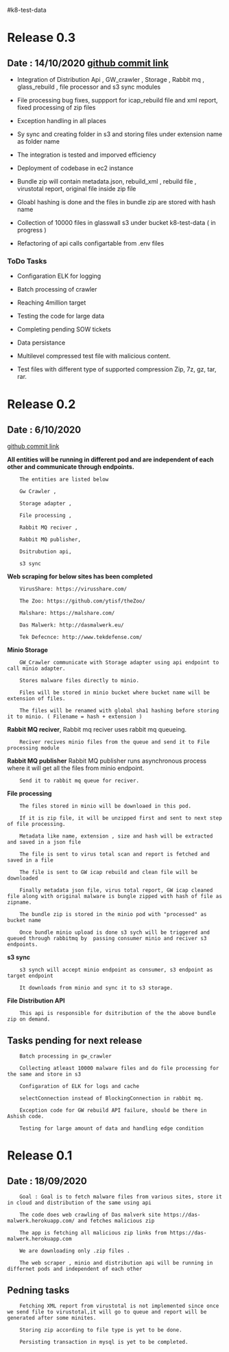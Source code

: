 #k8-test-data

# Release 0.3
## Date : 14/10/2020 [github commit link](https://github.com/k8-proxy/k8-test-data/commit/1f4ec83730357d62e80d494eb12b54a52c1f1c44)
           

* Integration of Distribution Api , GW_crawler , Storage , Rabbit mq , glass_rebuild , file processor and s3 sync modules

* File processing bug fixes, suppport for icap_rebuild file and xml report, fixed processing of zip files

* Exception handling in all places

* Sy sync and creating folder in s3 and storing files under extension name as folder name

* The integration is tested and imporved efficiency

* Deployment of codebase in ec2 instance

* Bundle zip will contain metadata.json, rebuild_xml , rebuild file , virustotal report, original file inside zip file 

* Gloabl hashing is done and the files in bundle zip are stored with hash name

* Collection of 10000 files in glasswall s3 under bucket k8-test-data ( in progress )

* Refactoring of api calls configartable from .env files

### ToDo Tasks

* Configaration ELK for logging

* Batch processing of crawler

* Reaching 4million target

* Testing the code for large data

* Completing pending SOW tickets

* Data persistance

* Multilevel compressed test file with malicious content.

* Test files with different type of supported compression Zip, 7z, gz, tar, rar.


# Release 0.2
## Date : 6/10/2020


[github commit link](https://github.com/k8-proxy/k8-test-data/commit/048699117da4f57b1283765033ba1a4c1097252f)
            
            
**All entities will be running in different pod and are independent of each other and communicate through endpoints.**

        The entities are listed below

        Gw Crawler , 
        
        Storage adapter ,
        
        File processing , 
        
        Rabbit MQ reciver ,

        Rabbit MQ publisher,
        
        Dsitrubution api,
        
        s3 sync
             
**Web scraping for below sites has been completed**

        VirusShare: https://virusshare.com/
        
        The Zoo: https://github.com/ytisf/theZoo/
        
        Malshare: https://malshare.com/
        
        Das Malwerk: http://dasmalwerk.eu/
        
        Tek Defecnce: http://www.tekdefense.com/
        
**Minio Storage**

        GW_Crawler communicate with Storage adapter using api endpoint to call minio adapter.
        
        Stores malware files directly to minio.
        
        Files will be stored in minio bucket where bucket name will be extension of files.
        
        The files will be renamed with global sha1 hashing before storing it to minio. ( Filename = hash + extension )


**Rabbit MQ reciver**,
        Rabbit mq reciver uses rabbit mq queueing.

        Reciver recives minio files from the queue and send it to File processing module

**Rabbit MQ publisher**
        Rabbit MQ publisher runs asynchronous process where it will get all the files from minio endpoint.

        Send it to rabbit mq queue for reciver.

**File processing**

        The files stored in minio will be downloaed in this pod.
        
        If it is zip file, it will be unzipped first and sent to next step of file processing.
        
        Metadata like name, extension , size and hash will be extracted and saved in a json file
        
        The file is sent to virus total scan and report is fetched and saved in a file
        
        The file is sent to GW icap rebuild and clean file will be downloaded
        
        Finally metadata json file, virus total report, GW icap cleaned file along with original malware is bungle zipped with hash of file as zipname.
        
        The bundle zip is stored in the minio pod with "processed" as bucket name
        
        Once bundle minio upload is done s3 sych will be triggered and queued through rabbitmq by  passing consumer minio and reciver s3 endpoints.
        
**s3 sync**

        s3 synch will accept minio endpoint as consumer, s3 endpoint as target endpoint
        
        It downloads from minio and sync it to s3 storage.
    
**File Distribution API**

        This api is responsible for dsitribution of the the above bundle zip on demand.

## Tasks pending for next release
        Batch processing in gw_crawler

        Collecting atleast 10000 malware files and do file processing for the same and store in s3

        Configaration of ELK for logs and cache

        selectConnection instead of BlockingConnection in rabbit mq.

        Exception code for GW rebuild API failure, should be there in Ashish code.

        Testing for large amount of data and handling edge condition


# Release 0.1 
## Date : 18/09/2020

        Goal : Goal is to fetch malware files from various sites, store it in cloud and distribution of the same using api

        The code does web crawling of Das malverk site https://das-malwerk.herokuapp.com/ and fetches malicious zip 

        The app is fetching all malicious zip links from https://das-malwerk.herokuapp.com
        
        We are downloading only .zip files .
        
        The web scraper , minio and distribution api will be running in differnet pods and independent of each other
        
## Pedning tasks

        Fetching XML report from virustotal is not implemented since once we send file to virustotal,it will go to queue and report will be generated after some minites. 
        
        Storing zip according to file type is yet to be done.
        
        Persisting transaction in mysql is yet to be completed.
        
